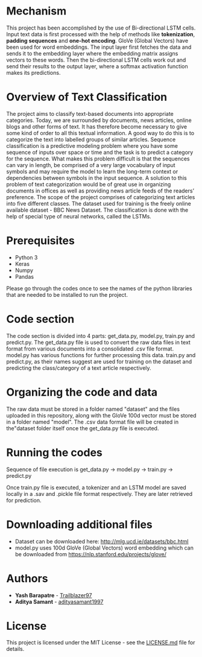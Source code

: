 # Mechanism 
This project has been accomplished by the use of Bi-directional LSTM cells. Input text data is first processed with the help of methods like **tokenization**, **padding sequences** and **one-hot encoding**. GloVe (Global Vectors) have been used for word embeddings. The input layer first fetches the data and sends it to the embedding layer where the embedding matrix assigns vectors to these words. Then the bi-directional LSTM cells work out and send their results to the output layer, where a softmax activation function makes its predictions. 

# Overview of Text Classification
The project aims to classify text-based documents into appropriate categories. Today, we are surrounded by documents, news articles, online blogs and other forms of text. It has therefore become necessary to give some kind of order to all this textual information. A good way to do this is to categorize the text into labelled groups of similar articles. Sequence classification is a predictive modeling problem where you have some sequence of inputs over space or time and the task is to predict a category for the sequence. What makes this problem difficult is that the sequences can vary in length, be comprised of a very large vocabulary of input symbols and may require the model to learn the long-term context or dependencies between symbols in the input sequence. A solution to this problem of text categorization would be of great use in organizing documents in offices as well as providing news article feeds of the readers’ preference. The scope of the project comprises of categorizing text articles into five different classes. The dataset used for training is the freely online available dataset - BBC News Dataset. The classification is done with the help of special type of neural networks, called the LSTMs.

# Prerequisites
* Python 3
* Keras
* Numpy 
* Pandas

Please go through the codes once to see the names of the python libraries that are needed to be installed to run the project. 


# Code section
The code section is divided into 4 parts: get_data.py, model.py, train.py and predict.py. The get_data.py file is used to convert the raw data files in text format from various documents into a consolidated .csv file format. model.py has various functions for further processing this data. train.py and predict.py, as their names suggest are used for training on the dataset and predicting the class/category of a text article respectively.

# Organizing the code and data
The raw data must be stored in a folder named "dataset" and the files uploaded in this repository, along with the GloVe 100d vector must be stored in a folder named "model". The .csv data format file will be created in the"dataset folder itself once the get_data.py file is executed.
 

# Running the codes
Sequence of file execution is get_data.py -> model.py -> train.py -> predict.py

Once train.py file is executed, a tokenizer and an LSTM model are saved locally in a .sav and .pickle file format respectively. They are later retrieved for prediction. 

# Downloading additional files
* Dataset can be downloaded here: http://mlg.ucd.ie/datasets/bbc.html
* model.py uses  100d GloVe (Global Vectors) word embedding which can be downloaded from https://nlp.stanford.edu/projects/glove/

# Authors
* **Yash Barapatre** - [Trailblazer97](https://github.com/Trailblazer97)
* **Aditya Samant** - [adityasamant1997](https://github.com/adityasamant1997)


# License
This project is licensed under the MIT License - see the [LICENSE.md](LICENSE.md) file for details.
